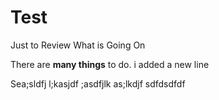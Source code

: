 # Test
Just to Review What is Going On

There are __many things__ to do.
i added a new line

Sea;sldfj l;kasjdf ;asdfjlk as;lkdjf 
sdfdsdfdf
